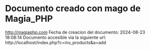 # Documento creado con mago de Magia_PHP 
http://magiaphp.com 
Fecha de creacion del documento: 2024-08-23 18:08:14 
Documento accesible via la siguiente url:  
http://localhost/index.php?c=inv_products&a=add 

